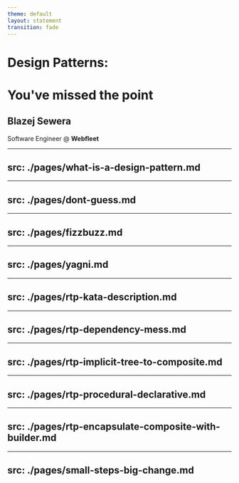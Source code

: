 ```yaml
---
theme: default
layout: statement
transition: fade
---
```


# Design Patterns:
# You've missed the point

<v-click>

## Blazej Sewera

</v-click>

<v-click>

Software Engineer @ **Webfleet**

</v-click>

---
src: ./pages/what-is-a-design-pattern.md
---

---
src: ./pages/dont-guess.md
---

---
src: ./pages/fizzbuzz.md
---

---
src: ./pages/yagni.md
---

---
src: ./pages/rtp-kata-description.md
---

---
src: ./pages/rtp-dependency-mess.md
---

---
src: ./pages/rtp-implicit-tree-to-composite.md
---

---
src: ./pages/rtp-procedural-declarative.md
---

---
src: ./pages/rtp-encapsulate-composite-with-builder.md
---

---
src: ./pages/small-steps-big-change.md
---
